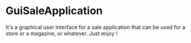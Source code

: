 # GuiSaleApplication
It's a graphical user interface for a sale application that can be used for a store or a magazine, or whatever. Just enjoy !
